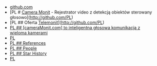 + [github.com](http://github.com)
+ [PL # [Camera Monit](https://www.cameramonit.com/) - Rejestrator video z detekcją obiektów sterowany głosowo](http://github.com/PL)
+ [PL ## Oferta [Telemonit](http://www.telemonit.com)](http://github.com/PL)
+ [PL ## [cameraMonit.com] to inteligentna głosowa komunikacja z wieloma kamerami](http://github.com/PL)
+ [PL ](http://github.com/PL)
+ [PL ## References](http://github.com/PL)
+ [PL ## People](http://github.com/PL)
+ [PL ## Star History](http://github.com/PL)
+ [PL ](http://github.com/PL)
